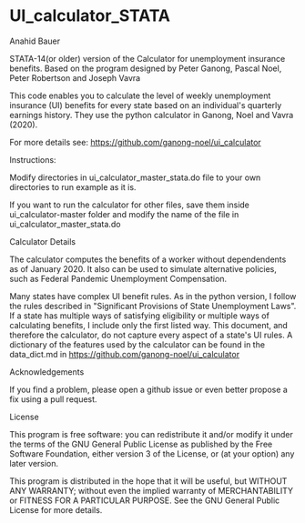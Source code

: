 # UI_calculator_STATA
Anahid Bauer


STATA-14(or older) version of the Calculator for unemployment insurance benefits.  Based on the program designed by Peter Ganong, Pascal Noel, Peter Robertson and Joseph Vavra  

This code enables you to calculate the level of weekly unemployment insurance (UI) benefits for every state based on an individual's quarterly earnings history. They use the python calculator in Ganong, Noel and Vavra (2020).  

For more details see: https://github.com/ganong-noel/ui_calculator

Instructions:

Modify directories in ui_calculator_master_stata.do file to your own directories to run example as it is.

If you want to run the calculator for other files, save them inside ui_calculator-master folder and modify the name of the file in ui_calculator_master_stata.do

Calculator Details

The calculator computes the benefits of a worker without dependendents as of January 2020. It also can be used to simulate alternative policies, such as Federal Pandemic Unemployment Compensation.

Many states have complex UI benefit rules. As in the python version, I follow the rules described in "Significant Provisions of State Unemployment Laws". If a state has multiple ways of satisfying eligibility or multiple ways of calculating benefits, I include only the first listed way. This document, and therefore the calculator, do not capture every aspect of a state's UI rules. A dictionary of the features used by the calculator can be found in the data_dict.md in https://github.com/ganong-noel/ui_calculator

Acknowledgements

If you find a problem, please open a github issue or even better propose a fix using a pull request.


License

This program is free software: you can redistribute it and/or modify it under the terms of the GNU General Public License as published by the Free Software Foundation, either version 3 of the License, or (at your option) any later version.

This program is distributed in the hope that it will be useful, but WITHOUT ANY WARRANTY; without even the implied warranty of MERCHANTABILITY or FITNESS FOR A PARTICULAR PURPOSE. See the GNU General Public License for more details.
